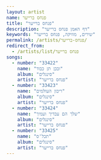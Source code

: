 ```yaml
---
layout: artist
name: פנחס ברייער
title: "פנחס ברייער"
description: "דף האמן פנחס ברייער"
keywords: "שירים, מוזיקה, פנחס ברייער"
permalink: /artists/פנחס-ברייער/
redirect_from:
  - /artists/list/פנחס ברייער
songs:
  - number: "33422"
    name: "ובכן תן כבוד"
    album: "סינגלים"
    artist: "פנחס ברייער"
  - number: "33423"
    name: "ריבון העולמים"
    album: "סינגלים"
    artist: "פנחס ברייער"
  - number: "33424"
    name: "שלך הם עבדיך ועמיך"
    album: "סינגלים"
    artist: "פנחס ברייער"
  - number: "33425"
    name: "תכל'ס"
    album: "סינגלים"
    artist: "פנחס ברייער"
---
```

